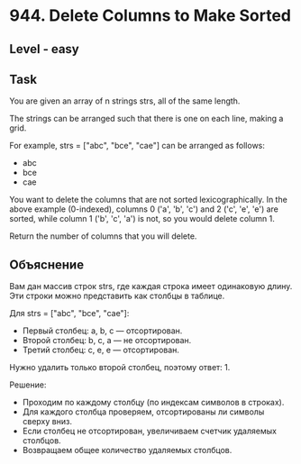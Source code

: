 # 944. Delete Columns to Make Sorted


## Level - easy


## Task
You are given an array of n strings strs, all of the same length.

The strings can be arranged such that there is one on each line, making a grid.

For example, strs = ["abc", "bce", "cae"] can be arranged as follows:
- abc
- bce
- cae

You want to delete the columns that are not sorted lexicographically. In the above example (0-indexed), columns 0 ('a', 'b', 'c') and 2 ('c', 'e', 'e') are sorted, while column 1 ('b', 'c', 'a') is not, so you would delete column 1.

Return the number of columns that you will delete.


## Объяснение
Вам дан массив строк strs, где каждая строка имеет одинаковую длину. 
Эти строки можно представить как столбцы в таблице. 

Для strs = ["abc", "bce", "cae"]:
- Первый столбец: a, b, c — отсортирован.
- Второй столбец: b, c, a — не отсортирован.
- Третий столбец: c, e, e — отсортирован.

Нужно удалить только второй столбец, поэтому ответ: 1.

Решение:
- Проходим по каждому столбцу (по индексам символов в строках).
- Для каждого столбца проверяем, отсортированы ли символы сверху вниз.
- Если столбец не отсортирован, увеличиваем счетчик удаляемых столбцов.
- Возвращаем общее количество удаляемых столбцов.